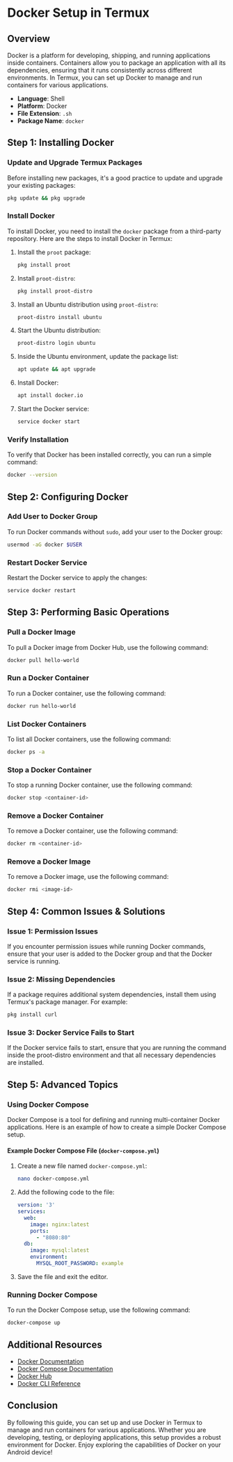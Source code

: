 # Docker Setup in Termux

## Overview
Docker is a platform for developing, shipping, and running applications inside containers. Containers allow you to package an application with all its dependencies, ensuring that it runs consistently across different environments. In Termux, you can set up Docker to manage and run containers for various applications.

- **Language**: Shell
- **Platform**: Docker
- **File Extension**: `.sh`
- **Package Name**: `docker`

## Step 1: Installing Docker

### Update and Upgrade Termux Packages
Before installing new packages, it's a good practice to update and upgrade your existing packages:
```sh
pkg update && pkg upgrade
```

### Install Docker
To install Docker, you need to install the `docker` package from a third-party repository. Here are the steps to install Docker in Termux:

1. Install the `proot` package:
    ```sh
    pkg install proot
    ```

2. Install `proot-distro`:
    ```sh
    pkg install proot-distro
    ```

3. Install an Ubuntu distribution using `proot-distro`:
    ```sh
    proot-distro install ubuntu
    ```

4. Start the Ubuntu distribution:
    ```sh
    proot-distro login ubuntu
    ```

5. Inside the Ubuntu environment, update the package list:
    ```sh
    apt update && apt upgrade
    ```

6. Install Docker:
    ```sh
    apt install docker.io
    ```

7. Start the Docker service:
    ```sh
    service docker start
    ```

### Verify Installation
To verify that Docker has been installed correctly, you can run a simple command:
```sh
docker --version
```

## Step 2: Configuring Docker

### Add User to Docker Group
To run Docker commands without `sudo`, add your user to the Docker group:
```sh
usermod -aG docker $USER
```

### Restart Docker Service
Restart the Docker service to apply the changes:
```sh
service docker restart
```

## Step 3: Performing Basic Operations

### Pull a Docker Image
To pull a Docker image from Docker Hub, use the following command:
```sh
docker pull hello-world
```

### Run a Docker Container
To run a Docker container, use the following command:
```sh
docker run hello-world
```

### List Docker Containers
To list all Docker containers, use the following command:
```sh
docker ps -a
```

### Stop a Docker Container
To stop a running Docker container, use the following command:
```sh
docker stop <container-id>
```

### Remove a Docker Container
To remove a Docker container, use the following command:
```sh
docker rm <container-id>
```

### Remove a Docker Image
To remove a Docker image, use the following command:
```sh
docker rmi <image-id>
```

## Step 4: Common Issues & Solutions

### Issue 1: Permission Issues
If you encounter permission issues while running Docker commands, ensure that your user is added to the Docker group and that the Docker service is running.

### Issue 2: Missing Dependencies
If a package requires additional system dependencies, install them using Termux's package manager. For example:
```sh
pkg install curl
```

### Issue 3: Docker Service Fails to Start
If the Docker service fails to start, ensure that you are running the command inside the proot-distro environment and that all necessary dependencies are installed.

## Step 5: Advanced Topics

### Using Docker Compose
Docker Compose is a tool for defining and running multi-container Docker applications. Here is an example of how to create a simple Docker Compose setup.

#### Example Docker Compose File (`docker-compose.yml`)
1. Create a new file named `docker-compose.yml`:
    ```sh
    nano docker-compose.yml
    ```

2. Add the following code to the file:
    ```yaml
    version: '3'
    services:
      web:
        image: nginx:latest
        ports:
          - "8080:80"
      db:
        image: mysql:latest
        environment:
          MYSQL_ROOT_PASSWORD: example
    ```

3. Save the file and exit the editor.

### Running Docker Compose
To run the Docker Compose setup, use the following command:
```sh
docker-compose up
```

## Additional Resources

- [Docker Documentation](https://docs.docker.com/)
- [Docker Compose Documentation](https://docs.docker.com/compose/)
- [Docker Hub](https://hub.docker.com/)
- [Docker CLI Reference](https://docs.docker.com/engine/reference/commandline/docker/)

## Conclusion

By following this guide, you can set up and use Docker in Termux to manage and run containers for various applications. Whether you are developing, testing, or deploying applications, this setup provides a robust environment for Docker. Enjoy exploring the capabilities of Docker on your Android device!
